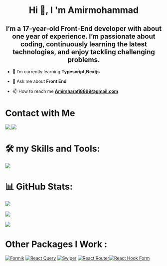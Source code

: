 <h1 align="center">Hi 👋, I 'm Amirmohammad</h1>
<h2 align="center">  I’m a 17-year-old Front-End developer with about one year of experience. I’m passionate about coding, continuously learning the latest technologies, and enjoy tackling challenging problems. </h2>

- 🌱 I’m currently learning **Typescript,Nextjs**

- 💬 Ask me about **Front End**

- 📫 How to reach me **Amirsharafi8899@gmail.com**

<h1 align="left">Contact with Me</h1>


<a href="https://www.linkedin.com/in/amir-sharafi-805955340/" target="_blank">
  <img src="https://skillicons.dev/icons?i=linkedin" />
  
</a>

  <a href="https://www.instagram.com/sharafi__front/" target="_blank">
  <img src="https://skillicons.dev/icons?i=instagram" />
</a>

  
</p>

<h1 align="left">🛠️ my Skills and Tools:</h1>
<div>
  <img src="https://skillicons.dev/icons?i=html,css,js,tailwind,bootstrap,git,github,postman,figma,npm,vite,react,nextjs,typescript">

# 📊 GitHub Stats:
![](https://github-readme-stats.vercel.app/api?username=Amir-Sharafi-86&theme=dark&hide_border=false&include_all_commits=false&count_private=false)<br/> <br/>
![](https://github-readme-streak-stats.herokuapp.com/?user=Amir-Sharafi-86&theme=dark&hide_border=false)<br/> <br/>
![](https://github-readme-stats.vercel.app/api/top-langs/?username=Amir-Sharafi-86&theme=dark&hide_border=false&include_all_commits=false&count_private=false&layout=compact)
<h1 align="left">Other Packages I Work :</h1>
<p dir="auto"><a target="_blank" rel="noopener noreferrer nofollow" href="https://camo.githubusercontent.com/49aa5129659922e62d38fe293272d4e709b4d5c17d7dd9b748a1f607121b49c9/68747470733a2f2f696d672e736869656c64732e696f2f62616467652f666f726d696b2d2532333030383143422e7376673f7374796c653d666f722d7468652d6261646765266c6f676f3d666f726d696b266c6f676f436f6c6f723d7768697465"><img src="https://camo.githubusercontent.com/49aa5129659922e62d38fe293272d4e709b4d5c17d7dd9b748a1f607121b49c9/68747470733a2f2f696d672e736869656c64732e696f2f62616467652f666f726d696b2d2532333030383143422e7376673f7374796c653d666f722d7468652d6261646765266c6f676f3d666f726d696b266c6f676f436f6c6f723d7768697465" alt="Formik" data-canonical-src="https://img.shields.io/badge/formik-%230081CB.svg?style=for-the-badge&amp;logo=formik&amp;logoColor=white" style="max-width: 100%;"></a>
<a target="_blank" rel="noopener noreferrer nofollow" href="https://camo.githubusercontent.com/f538d9a749f7c49325cb8264739fecac0280f8ff1375937e7095737ef97d9048/68747470733a2f2f696d672e736869656c64732e696f2f62616467652f2d526561637425323051756572792d4646343135343f7374796c653d666f722d7468652d6261646765266c6f676f3d72656163742532307175657279266c6f676f436f6c6f723d7768697465"><img src="https://camo.githubusercontent.com/f538d9a749f7c49325cb8264739fecac0280f8ff1375937e7095737ef97d9048/68747470733a2f2f696d672e736869656c64732e696f2f62616467652f2d526561637425323051756572792d4646343135343f7374796c653d666f722d7468652d6261646765266c6f676f3d72656163742532307175657279266c6f676f436f6c6f723d7768697465" alt="React Query" data-canonical-src="https://img.shields.io/badge/-React%20Query-FF4154?style=for-the-badge&amp;logo=react%20query&amp;logoColor=white" style="max-width: 100%;"></a>
<a target="_blank" rel="noopener noreferrer nofollow" href="https://camo.githubusercontent.com/42c90b14795c64b49d68ed525bfbc22455868fd2af5d0b64cb490c9e63712bfd/68747470733a2f2f696d672e736869656c64732e696f2f62616467652f7377697065722d33326632662e7376673f7374796c653d666f722d7468652d6261646765266c6f676f3d737769706572266c6f676f436f6c6f723d776869746526636f6c6f723d626c7565"><img src="https://camo.githubusercontent.com/42c90b14795c64b49d68ed525bfbc22455868fd2af5d0b64cb490c9e63712bfd/68747470733a2f2f696d672e736869656c64732e696f2f62616467652f7377697065722d33326632662e7376673f7374796c653d666f722d7468652d6261646765266c6f676f3d737769706572266c6f676f436f6c6f723d776869746526636f6c6f723d626c7565" alt="Swiper" data-canonical-src="https://img.shields.io/badge/swiper-32f2f.svg?style=for-the-badge&amp;logo=swiper&amp;logoColor=white&amp;color=blue" style="max-width: 100%;"></a>
<a target="_blank" rel="noopener noreferrer nofollow" href="https://camo.githubusercontent.com/dd103c0cc8c122b18d91f9e52ae980cf37dce390ed09d1ec1ba2637f5cd2c367/68747470733a2f2f696d672e736869656c64732e696f2f62616467652f7265616374726f757465722d2532334533344632362e7376673f7374796c653d666f722d7468652d6261646765266c6f676f3d7265616374726f75746572266c6f676f436f6c6f723d7768697465"><img src="https://camo.githubusercontent.com/dd103c0cc8c122b18d91f9e52ae980cf37dce390ed09d1ec1ba2637f5cd2c367/68747470733a2f2f696d672e736869656c64732e696f2f62616467652f7265616374726f757465722d2532334533344632362e7376673f7374796c653d666f722d7468652d6261646765266c6f676f3d7265616374726f75746572266c6f676f436f6c6f723d7768697465" alt="React Router" data-canonical-src="https://img.shields.io/badge/reactrouter-%23E34F26.svg?style=for-the-badge&amp;logo=reactrouter&amp;logoColor=white" style="max-width: 100%;"></a><a target="_blank" rel="noopener noreferrer nofollow" href="https://camo.githubusercontent.com/cf57bdae6cd284d883710828917fd9f7e1220ef4710ed19b2e9ae2163bb339f4/68747470733a2f2f696d672e736869656c64732e696f2f62616467652f5265616374253230486f6f6b253230466f726d2d2532334543353939302e7376673f7374796c653d666f722d7468652d6261646765266c6f676f3d7265616374686f6f6b666f726d266c6f676f436f6c6f723d7768697465"><img src="https://camo.githubusercontent.com/cf57bdae6cd284d883710828917fd9f7e1220ef4710ed19b2e9ae2163bb339f4/68747470733a2f2f696d672e736869656c64732e696f2f62616467652f5265616374253230486f6f6b253230466f726d2d2532334543353939302e7376673f7374796c653d666f722d7468652d6261646765266c6f676f3d7265616374686f6f6b666f726d266c6f676f436f6c6f723d7768697465" alt="React Hook Form" data-canonical-src="https://img.shields.io/badge/React%20Hook%20Form-%23EC5990.svg?style=for-the-badge&amp;logo=reacthookform&amp;logoColor=white" style="max-width: 100%;"></a>
